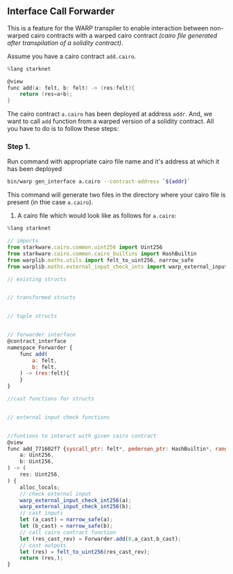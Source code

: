 ## Interface Call Forwarder

This is a feature for the WARP transpiler to enable interaction between non-warped cairo contracts with a warped cairo contract _(cairo file generated after transpilation of a solidity contract)_.

Assume you have a cairo contract `add.cairo`.

```c
%lang starknet

@view
func add(a: felt, b: felt) -> (res:felt){
    return (res=a+b);
}
```

The cairo contract `a.cairo` has been deployed at address `addr`. And, we want to call `add` function from a warped version of a solidity contract. All you have to do is to follow these steps:

### Step 1.

Run command with appropriate cairo file name and it's address at which it has been deployed

```sh
bin/warp gen_interface a.cairo --contract-address `${addr}`
```

This command will generate two files in the directory where your cairo file is present (in thie case `a.cairo`).

1. A cairo file which would look like as follows for `a.cairo`:

```js
%lang starknet

// imports
from starkware.cairo.common.uint256 import Uint256
from starkware.cairo.common.cairo_builtins import HashBuiltin
from warplib.maths.utils import felt_to_uint256, narrow_safe
from warplib.maths.external_input_check_ints import warp_external_input_check_int256

// existing structs


// transformed structs


// tuple structs


// forwarder interface
@contract_interface
namespace Forwarder {
    func add(
        a: felt,
        b: felt,
    ) -> (res:felt){
    }
}

//cast functions for structs


// external input check functions


//funtions to interact with given cairo contract
@view
func add_771602f7 {syscall_ptr: felt*, pedersen_ptr: HashBuiltin*, range_check_ptr: felt}(
    a: Uint256,
    b: Uint256,
) -> (
    res: Uint256,
) {
    alloc_locals;
    // check external input
    warp_external_input_check_int256(a);
    warp_external_input_check_int256(b);
    // cast inputs
    let (a_cast) = narrow_safe(a);
    let (b_cast) = narrow_safe(b);
    // call cairo contract function
    let (res_cast_rev) = Forwarder.add(0,a_cast,b_cast);
    // cast outputs
    let (res) = felt_to_uint256(res_cast_rev);
    return (res,);
}
```

